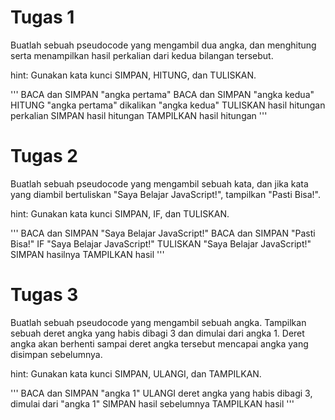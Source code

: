 # Tugas 1

Buatlah sebuah pseudocode yang mengambil dua angka, dan menghitung serta menampilkan hasil perkalian dari kedua bilangan tersebut.

hint: Gunakan kata kunci SIMPAN, HITUNG, dan TULISKAN.

'''
BACA dan SIMPAN "angka pertama"
BACA dan SIMPAN "angka kedua"
HITUNG "angka pertama" dikalikan "angka kedua"
TULISKAN hasil hitungan perkalian
SIMPAN hasil hitungan
TAMPILKAN hasil hitungan
'''

# Tugas 2

Buatlah sebuah pseudocode yang mengambil sebuah kata, dan jika kata yang diambil bertuliskan "Saya Belajar JavaScript!", tampilkan "Pasti Bisa!".

hint: Gunakan kata kunci SIMPAN, IF, dan TULISKAN.

'''
BACA dan SIMPAN "Saya Belajar JavaScript!"
BACA dan SIMPAN "Pasti Bisa!"
IF "Saya Belajar JavaScript!" 
TULISKAN "Saya Belajar JavaScript!"
SIMPAN hasilnya
TAMPILKAN hasil
'''

# Tugas 3

Buatlah sebuah pseudocode yang mengambil sebuah angka. Tampilkan sebuah deret angka yang habis dibagi 3 dan dimulai dari angka 1. Deret angka akan berhenti sampai deret angka tersebut mencapai angka yang disimpan sebelumnya.

hint: Gunakan kata kunci SIMPAN, ULANGI, dan TAMPILKAN.

'''
BACA dan SIMPAN "angka 1"
ULANGI deret angka yang habis dibagi 3, dimulai dari "angka 1"
SIMPAN hasil sebelumnya
TAMPILKAN hasil
'''